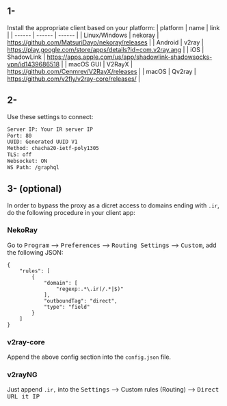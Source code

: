 ## 1-
Install the appropriate client based on your platform:
| platform | name | link |
| ------ | ------ | ------ |
| Linux/Windows | nekoray | https://github.com/MatsuriDayo/nekoray/releases |
| Android | v2ray | https://play.google.com/store/apps/details?id=com.v2ray.ang |
| iOS   | ShadowLink | https://apps.apple.com/us/app/shadowlink-shadowsocks-vpn/id1439686518 |
| macOS GUI | V2RayX  | https://github.com/Cenmrev/V2RayX/releases |
| macOS | Qv2ray  | https://github.com/v2fly/v2ray-core/releases/ |

## 2-
Use these settings to connect:
```sh
Server IP: Your IR server IP
Port: 80
UUID: Generated UUID V1
Method: chacha20-ietf-poly1305
TLS: off
Websocket: ON
WS Path: /graphql
```

## 3- (optional)
In order to bypass the proxy as a dicret access to domains ending with `.ir`, do the following procedure in your client app:

### NekoRay

Go to <kbd>Program</kbd> --> <kbd>Preferences</kbd> --> <kbd>Routing Settings</kbd> --> <kbd>Custom</kbd>, add the following JSON:

```
{
    "rules": [
        {
            "domain": [
                "regexp:.*\.ir(/.*|$)"
            ],
            "outboundTag": "direct",
            "type": "field"
        }
    ]
}
```

### v2ray-core

Append the above config section into the `config.json` file. 

### v2rayNG

Just append `.ir,` into the <kbd>Settings</kbd> --> Custom rules (Routing) --> <kbd>Direct URL it IP</kbd>


